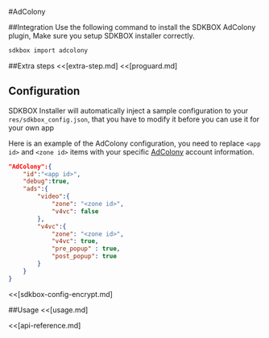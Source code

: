 <!--
Include Base: /Users/jtsm/Chukong-Inc/pr/en/src/adcolony/v3-cpp
-->

#AdColony

##Integration
Use the following command to install the SDKBOX AdColony plugin, Make sure you setup SDKBOX installer correctly.
```bash
sdkbox import adcolony
```

##Extra steps
<<[extra-step.md]
<<[proguard.md]

## Configuration
SDKBOX Installer will automatically inject a sample configuration to your `res/sdkbox_config.json`, that you have to modify it before you can use it for your own app

Here is an example of the AdColony configuration, you need to replace `<app id>` and `<zone id>` items with your specific [AdColony](https://clients.adcolony.com/login) account information.
```json
"AdColony":{
    "id":"<app id>",
    "debug":true,
    "ads":{
        "video":{
            "zone": "<zone id>",
            "v4vc": false
        },
        "v4vc":{
            "zone": "<zone id>",
            "v4vc": true,
            "pre_popup" : true,
            "post_popup": true
        }
    }
}
```

<<[sdkbox-config-encrypt.md]

##Usage
<<[usage.md]

<<[api-reference.md]

